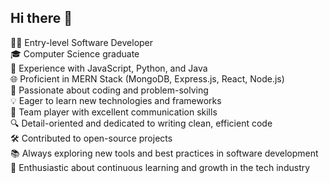 ## Hi there 👋

👨‍💻 Entry-level Software Developer  
🎓 Computer Science graduate  
🔧 Experience with JavaScript, Python, and Java  
🌐 Proficient in MERN Stack (MongoDB, Express.js, React, Node.js)  
🚀 Passionate about coding and problem-solving  
💡 Eager to learn new technologies and frameworks  
🤝 Team player with excellent communication skills  
🔍 Detail-oriented and dedicated to writing clean, efficient code  
🛠️ Contributed to open-source projects  
📚 Always exploring new tools and best practices in software development  
🌱 Enthusiastic about continuous learning and growth in the tech industry  
